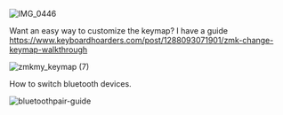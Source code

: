 
![IMG_0446](https://github.com/user-attachments/assets/1f24f8bd-588f-4f2e-bc61-a1301dc8450f)

Want an easy way to customize the keymap?  I have a guide https://www.keyboardhoarders.com/post/1288093071901/zmk-change-keymap-walkthrough


![zmkmy_keymap (7)](https://github.com/user-attachments/assets/23712dff-27b2-407d-b222-d315543dbef9)



How to switch bluetooth devices.

![bluetoothpair-guide](https://github.com/user-attachments/assets/d777bf4e-a7e3-4429-8638-2b11e7558153)
